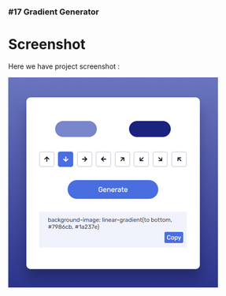 ### #17 Gradient Generator

# Screenshot

Here we have project screenshot :

![screenshot](screenshot.jpg)
